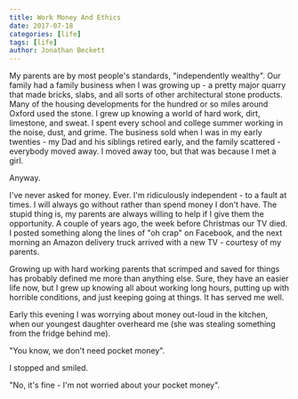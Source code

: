```yaml
---
title: Work Money And Ethics
date: 2017-07-18
categories: [life]
tags: [life]
author: Jonathan Beckett
---
```


My parents are by most people's standards, "independently wealthy". Our family had a family business when I was growing up - a pretty major quarry that made bricks, slabs, and all sorts of other architectural stone products. Many of the housing developments for the hundred or so miles around Oxford used the stone. I grew up knowing a world of hard work, dirt, limestone, and sweat. I spent every school and college summer working in the noise, dust, and grime. The business sold when I was in my early twenties - my Dad and his siblings retired early, and the family scattered - everybody moved away. I moved away too, but that was because I met a girl.

Anyway.

I've never asked for money. Ever. I'm ridiculously independent - to a fault at times. I will always go without rather than spend money I don't have. The stupid thing is, my parents are always willing to help if I give them the opportunity. A couple of years ago, the week before Christmas our TV died. I posted something along the lines of "oh crap" on Facebook, and the next morning an Amazon delivery truck arrived with a new TV - courtesy of my parents.

Growing up with hard working parents that scrimped and saved for things has probably defined me more than anything else. Sure, they have an easier life now, but I grew up knowing all about working long hours, putting up with horrible conditions, and just keeping going at things. It has served me well.

Early this evening I was worrying about money out-loud in the kitchen, when our youngest daughter overheard me (she was stealing something from the fridge behind me).

"You know, we don't need pocket money".

I stopped and smiled.

"No, it's fine - I'm not worried about your pocket money".
